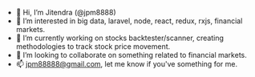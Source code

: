 - 👋 Hi, I’m Jitendra (@jpm8888)
- 👀 I’m interested in big data, laravel, node, react, redux, rxjs, financial markets.
- 🌱 I’m currently working on stocks backtester/scanner, creating methodologies to track stock price movement.
- 💞️ I’m looking to collaborate on something related to financial markets.
- 📫 jpm88888@gmail.com, let me know if you've something for me.

